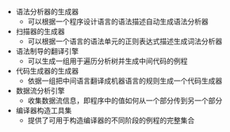 
* 语法分析器的生成器
    - 可以根据一个程序设计语言的语法描述自动生成语法分析器
* 扫描器的生成器
    - 可以根据一个语言的语法单元的正则表达式描述生成词法分析器
* 语法制导的翻译引擎
    - 可以生成一组用于遍历分析树并生成中间代码的例程
* 代码生成器的生成器
    - 依据一组把中间语言翻译成机器语言的规则生成一个代码生成器
* 数据流分析引擎
    - 收集数据流信息，即程序中的值如何从一个部分传到另一个部分
* 编译器构造工具集
    - 提供了可用于构造编译器的不同阶段的例程的完整集合

